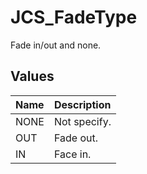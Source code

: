 # JCS_FadeType

Fade in/out and none.

## Values

| Name | Description  |
|:-----|:-------------|
| NONE | Not specify. |
| OUT  | Fade out.    |
| IN   | Face in.     |
